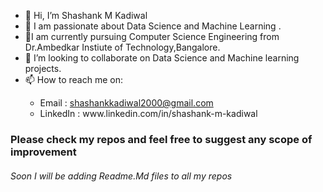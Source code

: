 - 👋 Hi, I’m Shashank M Kadiwal
- 👀 I am passionate about Data Science and  Machine Learning .
- 🌱I am currently pursuing Computer Science Engineering from Dr.Ambedkar Instiute of Technology,Bangalore. 
- 💞️ I’m looking to collaborate on Data Science and Machine learning projects.
- 📫 How to reach me on: <br>
<ul>
<ul>
 <li>Email : <a href="mailto:shashankkadiwal2000@gmail.com">shashankkadiwal2000@gmail.com</a></li>
 <li>LinkedIn : www.linkedin.com/in/shashank-m-kadiwal</li>
</ul>
</ul>
<H3> Please check my repos and feel free to suggest any scope of improvement</H3>


<H6> Soon I will be adding Readme.Md files to all my repos</h6>


  


  



<!---
Shashank0510/Shashank0510 is a ✨ special ✨ repository because its `README.md` (this file) appears on your GitHub profile.
You can click the Preview link to take a look at your changes.
--->
